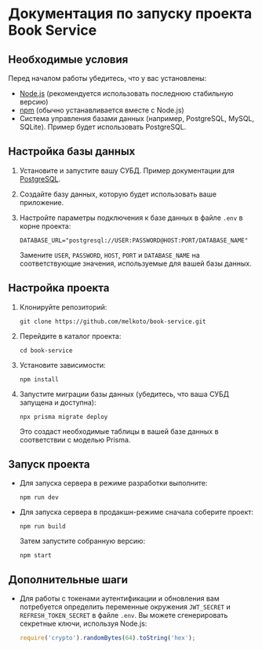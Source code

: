 # Документация по запуску проекта Book Service

## Необходимые условия

Перед началом работы убедитесь, что у вас установлены:

- [Node.js](https://nodejs.org/) (рекомендуется использовать последнюю стабильную версию)
- [npm](https://www.npmjs.com/) (обычно устанавливается вместе с Node.js)
- Система управления базами данных (например, PostgreSQL, MySQL, SQLite). Пример будет использовать PostgreSQL.

## Настройка базы данных

1. Установите и запустите вашу СУБД. Пример документации для [PostgreSQL](https://www.postgresql.org/docs/).

2. Создайте базу данных, которую будет использовать ваше приложение.

3. Настройте параметры подключения к базе данных в файле `.env` в корне проекта:

   ```
   DATABASE_URL="postgresql://USER:PASSWORD@HOST:PORT/DATABASE_NAME"
   ```

   Замените `USER`, `PASSWORD`, `HOST`, `PORT` и `DATABASE_NAME` на соответствующие значения, используемые для вашей
   базы данных.

## Настройка проекта

1. Клонируйте репозиторий:

   ```
   git clone https://github.com/melkoto/book-service.git
   ```

2. Перейдите в каталог проекта:

   ```
   cd book-service
   ```

3. Установите зависимости:

   ```
   npm install
   ```

4. Запустите миграции базы данных (убедитесь, что ваша СУБД запущена и доступна):

   ```
   npx prisma migrate deploy
   ```

   Это создаст необходимые таблицы в вашей базе данных в соответствии с моделью Prisma.

## Запуск проекта

- Для запуска сервера в режиме разработки выполните:

  ```
  npm run dev
  ```

- Для запуска сервера в продакшн-режиме сначала соберите проект:

  ```
  npm run build
  ```

  Затем запустите собранную версию:

  ```
  npm start
  ```

## Дополнительные шаги

- Для работы с токенами аутентификации и обновления вам потребуется определить переменные окружения `JWT_SECRET`
  и `REFRESH_TOKEN_SECRET` в файле `.env`. Вы можете сгенерировать секретные ключи, используя Node.js:

  ```javascript
  require('crypto').randomBytes(64).toString('hex');
  ```
